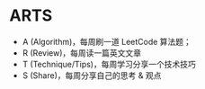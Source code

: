 # ARTS
+ A  (Algorithm)，每周刷一道 LeetCode 算法题；
+ R  (Review)，每周读一篇英文文章
+ T  (Technique/Tips)，每周学习分享一个技术技巧
+ S  (Share)，每周分享自己的思考 &amp; 观点
